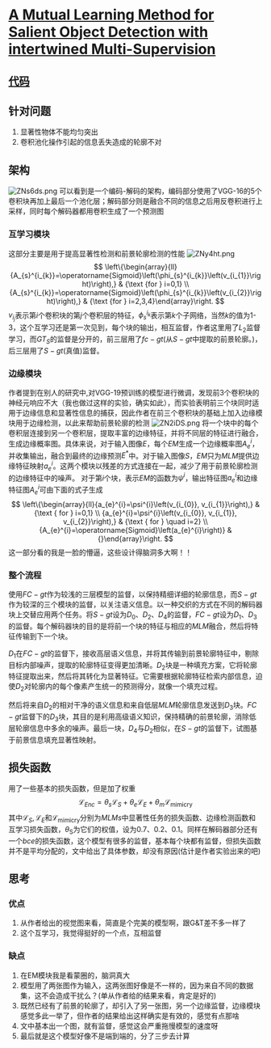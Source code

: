 

# [A Mutual Learning Method for Salient Object Detection with intertwined Multi-Supervision](https://paperswithcode.com/paper/a-mutual-learning-method-for-salient-object)
## [代码](https://github.com/JosephineRabbit/MLMSNet)
## 针对问题

1. 显著性物体不能均匀突出
2. 卷积池化操作引起的信息丢失造成的轮廓不对

## 架构
![ZNs6ds.png](https://s2.ax1x.com/2019/07/04/ZNs6ds.png)
可以看到是一个编码-解码的架构，编码部分使用了VGG-16的5个卷积块再加上最后一个池化层；解码部分则是融合不同的信息之后用反卷积进行上采样，同时每个解码器都用卷积生成了一个预测图

### 互学习模块

这部分主要是用于提高显著性检测和前景轮廓检测的性能
![ZNy4ht.png](https://s2.ax1x.com/2019/07/04/ZNy4ht.png)
$$
\left\{\begin{array}{ll}{A_{s}^{i_{k}}=\operatorname{Sigmoid}\left(\phi_{s}^{i_{k}}\left(v_{i_{1}}\right)\right),} & {\text {for } i=0,1} \\ {A_{s}^{i_{k}}=\operatorname{Sigmoid}\left(\phi_{s}^{i_{k}}\left(v_{i_{2}}\right)\right),} & {\text {for } i=2,3,4}\end{array}\right.
$$
$v_{i_{j}}$表示第$i$个卷积块的第$j$个卷积层的特征，$\phi_{s}^{i_{k}}$表示第$k$个子网络，当然$k$的值为1-3，这个互学习还是第一次见到，每个块的输出，相互监督，作者这里用了$L_2$监督学习，而$GT_S$的监督是分开的，前三层用了$fc-gt$(从$S-gt$中提取的前景轮廓。)，后三层用了$S-gt$(真值)监督。

### 边缘模块

作者提到在别人的研究中,对VGG-19预训练的模型进行微调，发现前3个卷积块的神经元响应不大（我也做过这样的实验，确实如此），而实验表明前三个块同时适用于边缘信息和显著性信息的捕获，因此作者在前三个卷积块的基础上加入边缘模块用于边缘检测，以此来帮助前景轮廓的检测
![ZN2iDS.png](https://s2.ax1x.com/2019/07/04/ZN2iDS.png)
将一个块中的每个卷积层连接到另一个卷积层，提取丰富的边缘特征，并将不同层的特征进行融合，生成边缘概率图。具体来说，对于输入图像$E$，每个$EM$生成一个边缘概率图$A_{e}^{i}$，并收集输出，融合到最终的边缘预测$E^{*}$中。对于输入图像$S$，$EM$只为$MLM$提供边缘特征映射$a_{e}^{i}$。这两个模块以残差的方式连接在一起，减少了用于前景轮廓检测的边缘特征中的噪声。
对于第$i$个块，表示$EM$的函数为$\psi^{i}$，输出特征图$a_{e}^{i}$和边缘特征图$A_{e}^{i}$可由下面的式子生成
$$
\left\{\begin{array}{ll}{a_{e}^{i}=\psi^{i}\left(v_{i_{0}}, v_{i_{1}}\right),} & {\text { for } i=0,1} \\ {a_{e}^{i}=\psi^{i}\left(v_{i_{0}}, v_{i_{1}}, v_{i_{2}}\right),} & {\text { for } \quad i=2} \\ {A_{e}^{i}=\operatorname{Sigmoid}\left(a_{e}^{i}\right)} & {}\end{array}\right.
$$
这一部分看的我是一脸的懵逼，这些设计得脑洞多大啊！！

### 整个流程
使用$FC-gt$作为较浅的三层模型的监督，以保持精细详细的轮廓信息，而$S-gt$作为较深的三个模块的监督，以关注语义信息。以一种交织的方式在不同的解码器块上交替应用两个任务。将$S-gt$设为$D_0、D_2、D_4$的监督，$FC-gt$设为$D_1、D_3$的监督。每个解码器块的目的是将前一个块的特征与相应的$MLM$融合，然后将特征传输到下一个块。

$D_1$在$FC-gt$的监督下，接收高层语义信息，并将其传输到前景轮廓特征中，剔除目标内部噪声，提取的轮廓特征变得更加清晰。$D_2$块是一种填充方案，它将轮廓特征提取出来，然后将其转化为显著特征。它需要根据轮廓特征检索内部信息，迫使$D_2$对轮廓内的每个像素产生统一的预测得分，就像一个填充过程。

然后将来自$D_2$的相对干净的语义信息和来自低层$MLM$轮廓信息发送到$D_3$块。$FC-gt$监督下的$D_3$块，其目的是利用高级语义知识，保持精确的前景轮廓，消除低层轮廓信息中多余的噪声。最后一块，$D_4$与$D_2$相似，在$S-gt$的监督下，试图基于前景信息填充显著性映射。

## 损失函数

用了一些基本的损失函数，但是加了权重
$$
\mathcal{L}_{E n c}=\theta_{s} \mathcal{L}_{S}+\theta_{e} \mathcal{L}_{E}+\theta_{m} \mathcal{L}_{\text {mimicry}}
$$
其中$\mathcal{L}_{S}, \mathcal{L}_{E}$和$\mathcal{L}_{\text {mimicry}}$分别为$MLMs$中显著性任务的损失函数、边缘检测函数和互学习损失函数，$\theta_{\mathrm{S}}$为它们的权值，设为0.7、0.2、0.1。同样在解码器部分还有一个$bce$的损失函数，这个模型有很多的监督，基本每个块都有监督，但损失函数并不是平均分配的，文中给出了具体参数，却没有原因(估计是作者实验出来的吧)


## 思考

### 优点
1. 从作者给出的视觉图来看，简直是个完美的模型啊，跟G&T差不多一样了
2. 这个互学习，我觉得挺好的一个点，互相监督

### 缺点
1. 在EM模块我是看蒙圈的，脑洞真大
2. 模型用了两张图作为输入，这两张图好像是不一样的，因为来自不同的数据集，这不会造成干扰么？(单从作者给的结果来看，肯定是好的)
3. 既然已经有了前景的轮廓了，却引入了另一张图，另一个边缘监督，边缘模块感觉多此一举了，但作者的结果给出这样确实是有效的，感觉有点那啥
4. 文中基本出一个图，就有监督，感觉这会严重拖慢模型的速度呀
5. 最后就是这个模型好像不是端到端的，分了三步去计算

